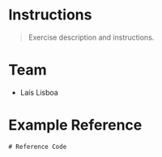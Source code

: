 # Instructions
> Exercise description and instructions.

# Team
- Laís Lisboa

# Example Reference

```csharp
# Reference Code
```